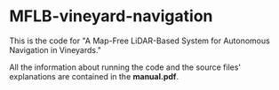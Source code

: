# MFLB-vineyard-navigation
This is the code for "A Map-Free LiDAR-Based System for Autonomous Navigation in Vineyards."

All the information about running the code and the source files' explanations are contained in the **manual.pdf**. 
